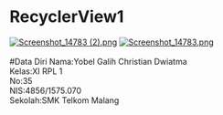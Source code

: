# RecyclerView1
[![Screenshot_14783 (2).png](https://s13.postimg.org/hpy8dzaxz/Screenshot_14783_2.png)](https://postimg.org/image/nqvxb1xk3/)
[![Screenshot_14783.png](https://s15.postimg.org/wubi9b9az/Screenshot_14783.png)](https://postimg.org/image/riwloln87/)
<br><br>
#Data Diri
Nama:Yobel Galih Christian Dwiatma<br>
Kelas:XI RPL 1<br>
No:35<br>
NIS:4856/1575.070<br>
Sekolah:SMK Telkom Malang<br>
